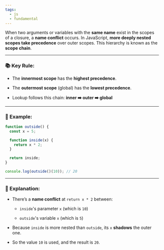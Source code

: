 ```yaml
---
tags:
  - js
  - fundamental
---
```



When two arguments or variables with the **same name** exist in the scopes of a closure, a **name conflict** occurs. In JavaScript, **more deeply nested scopes take precedence** over outer scopes. This hierarchy is known as the **scope chain**.

---

### 📚 Key Rule:

- The **innermost scope** has the **highest precedence**.
    
- The **outermost scope** (global) has the **lowest precedence**.
    
- Lookup follows this chain: **inner ➡️ outer ➡️ global**
    

---

### 🧪 Example:

```js
function outside() {
  const x = 5;

  function inside(x) {
    return x * 2;
  }

  return inside;
}

console.log(outside()(10)); // 20
```

---

### 🧠 Explanation:

- There’s a **name conflict** at `return x * 2` between:
    
    - `inside`'s parameter `x` (which is `10`)
        
    - `outside`'s variable `x` (which is `5`)
        
- Because `inside` is more nested than `outside`, its `x` **shadows** the outer one.
    
- So the value `10` is used, and the result is `20`.
    
